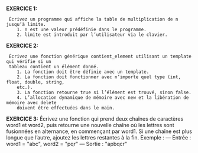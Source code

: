 **EXERCICE 1:**
      
     Écrivez un programme qui affiche la table de multiplication de n jusqu’à limite.
        1. n est une valeur prédéfinie dans le programme.
        2. limite est introduit par l’utilisateur via le clavier. 

**EXERCICE 2:**

     Écrivez une fonction générique contient_element utilisant un template qui vérifie si un
     tableau contient un élément donné.
        1. La fonction doit être définie avec un template.
        2. La fonction doit fonctionner avec n’importe quel type (int, float, double, string, 
        etc.).
        3. La fonction retourne true si l’élément est trouvé, sinon false.
        4. L’allocation dynamique de mémoire avec new et la libération de mémoire avec delete
        doivent être effectuées dans le main.

**EXERCICE 3:**
         Écrivez une fonction qui prend deux chaînes de caractères word1 et word2, puis retourne 
         une nouvelle chaîne où les lettres sont fusionnées en alternance, en commençant par 
         word1.
         Si une chaîne est plus longue que l’autre, ajoutez les lettres restantes à la fin.
         Exemple :
             — Entrée : word1 = "abc", word2 = "pqr"
             — Sortie : "apbqcr"

